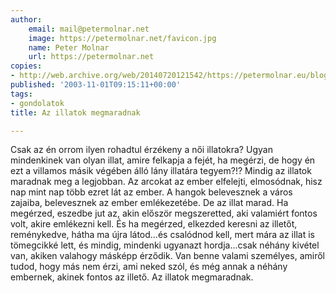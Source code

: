 ```yaml
---
author:
    email: mail@petermolnar.net
    image: https://petermolnar.net/favicon.jpg
    name: Peter Molnar
    url: https://petermolnar.net
copies:
- http://web.archive.org/web/20140720121542/https://petermolnar.eu/blog/az-illatok-megmaradnak/
published: '2003-11-01T09:15:11+00:00'
tags:
- gondolatok
title: Az illatok megmaradnak

---
```


Csak az én orrom ilyen rohadtul érzékeny a női illatokra? Ugyan
mindenkinek van olyan illat, amire felkapja a fejét, ha megérzi, de hogy
én ezt a villamos másik végében álló lány illatára tegyem?!? Mindig az
illatok maradnak meg a legjobban. Az arcokat az ember elfelejti,
elmosódnak, hisz nap mint nap több ezret lát az ember. A hangok
belevesznek a város zajaiba, belevesznek az ember emlékezetébe. De az
illat marad. Ha megérzed, eszedbe jut az, akin először megszeretted, aki
valamiért fontos volt, akire emlékezni kell. És ha megérzed, elkezded
keresni az illetőt, reménykedve, hátha ma újra látod...és csalódnod
kell, mert mára az illat is tömegcikké lett, és mindig, mindenki
ugyanazt hordja...csak néhány kivétel van, akiken valahogy másképp
érződik. Van benne valami személyes, amiről tudod, hogy más nem érzi,
ami neked szól, és még annak a néhány embernek, akinek fontos az illető.
Az illatok megmaradnak.